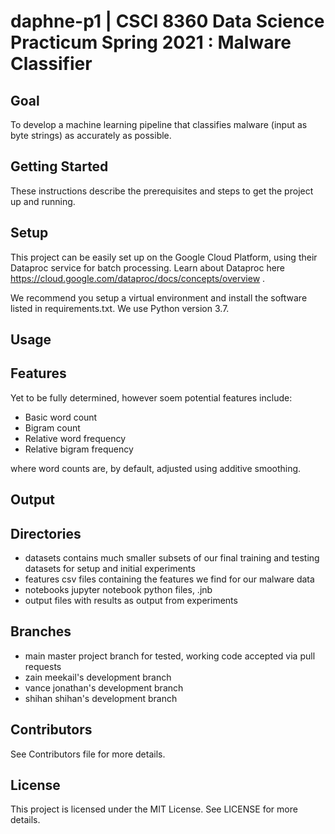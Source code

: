 # daphne-p1 | CSCI 8360 Data Science Practicum Spring 2021 : Malware Classifier
## Goal
To develop a machine learning pipeline that classifies malware (input as byte strings) as accurately as possible.

## Getting Started
These instructions describe the prerequisites and steps to get the project up and running.

## Setup
This project can be easily set up on the Google Cloud Platform, using their Dataproc service for batch processing. Learn about Dataproc here https://cloud.google.com/dataproc/docs/concepts/overview .

We recommend you setup a virtual environment and install the software listed in requirements.txt. We use Python version 3.7.

## Usage

## Features
Yet to be fully determined, however soem potential features include:
- Basic word count
- Bigram count
- Relative word frequency
- Relative bigram frequency

where word counts are, by default, adjusted using additive smoothing.
## Output

## Directories
- datasets
  contains much smaller subsets of our final training and testing datasets for setup and initial experiments
- features
  csv files containing the features we find for our malware data
- notebooks
  jupyter notebook python files, .jnb
- output
  files with results as output from experiments

## Branches
- main
  master project branch for tested, working code accepted via pull requests
- zain
  meekail's development branch
- vance
  jonathan's development branch
- shihan
  shihan's development branch

## Contributors
See Contributors file for more details.

## License
This project is licensed under the MIT License. See LICENSE for more details.
